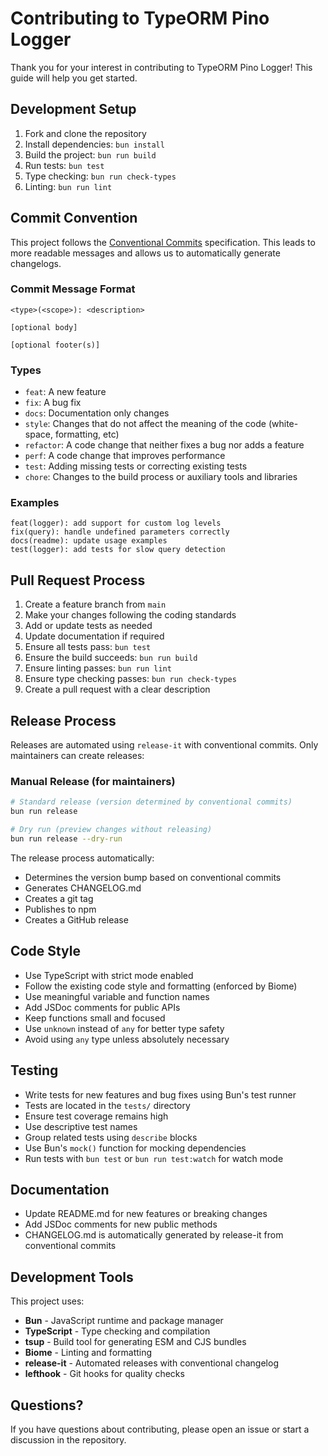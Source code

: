 # Contributing to TypeORM Pino Logger

Thank you for your interest in contributing to TypeORM Pino Logger! This guide will help you get started.

## Development Setup

1. Fork and clone the repository
2. Install dependencies: `bun install`
3. Build the project: `bun run build`
4. Run tests: `bun test`
5. Type checking: `bun run check-types`
6. Linting: `bun run lint`

## Commit Convention

This project follows the [Conventional Commits](https://www.conventionalcommits.org/) specification. This leads to more readable messages and allows us to automatically generate changelogs.

### Commit Message Format

```
<type>(<scope>): <description>

[optional body]

[optional footer(s)]
```

### Types

- `feat`: A new feature
- `fix`: A bug fix
- `docs`: Documentation only changes
- `style`: Changes that do not affect the meaning of the code (white-space, formatting, etc)
- `refactor`: A code change that neither fixes a bug nor adds a feature
- `perf`: A code change that improves performance
- `test`: Adding missing tests or correcting existing tests
- `chore`: Changes to the build process or auxiliary tools and libraries

### Examples

```
feat(logger): add support for custom log levels
fix(query): handle undefined parameters correctly
docs(readme): update usage examples
test(logger): add tests for slow query detection
```

## Pull Request Process

1. Create a feature branch from `main`
2. Make your changes following the coding standards
3. Add or update tests as needed
4. Update documentation if required
5. Ensure all tests pass: `bun test`
6. Ensure the build succeeds: `bun run build`
7. Ensure linting passes: `bun run lint`
8. Ensure type checking passes: `bun run check-types`
9. Create a pull request with a clear description

## Release Process

Releases are automated using `release-it` with conventional commits. Only maintainers can create releases:

### Manual Release (for maintainers)

```bash
# Standard release (version determined by conventional commits)
bun run release

# Dry run (preview changes without releasing)
bun run release --dry-run
```

The release process automatically:
- Determines the version bump based on conventional commits
- Generates CHANGELOG.md
- Creates a git tag
- Publishes to npm
- Creates a GitHub release

## Code Style

- Use TypeScript with strict mode enabled
- Follow the existing code style and formatting (enforced by Biome)
- Use meaningful variable and function names
- Add JSDoc comments for public APIs
- Keep functions small and focused
- Use `unknown` instead of `any` for better type safety
- Avoid using `any` type unless absolutely necessary

## Testing

- Write tests for new features and bug fixes using Bun's test runner
- Tests are located in the `tests/` directory
- Ensure test coverage remains high
- Use descriptive test names
- Group related tests using `describe` blocks
- Use Bun's `mock()` function for mocking dependencies
- Run tests with `bun test` or `bun run test:watch` for watch mode

## Documentation

- Update README.md for new features or breaking changes
- Add JSDoc comments for new public methods
- CHANGELOG.md is automatically generated by release-it from conventional commits

## Development Tools

This project uses:
- **Bun** - JavaScript runtime and package manager
- **TypeScript** - Type checking and compilation
- **tsup** - Build tool for generating ESM and CJS bundles
- **Biome** - Linting and formatting
- **release-it** - Automated releases with conventional changelog
- **lefthook** - Git hooks for quality checks

## Questions?

If you have questions about contributing, please open an issue or start a discussion in the repository.